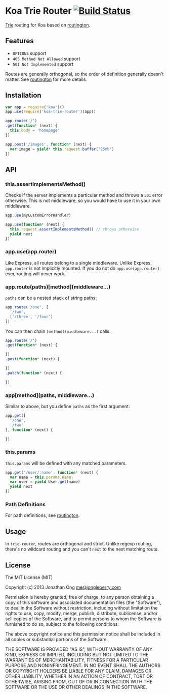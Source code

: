 # Koa Trie Router [![Build Status](https://travis-ci.org/koajs/trie-router.png)](https://travis-ci.org/koajs/trie-router)

[Trie](http://en.wikipedia.org/wiki/Trie) routing for Koa based on [routington](https://github.com/jonathanong/routington).

## Features

- `OPTIONS` support
- `405 Method Not Allowed` support
- `501 Not Implemented` support

Routes are generally orthogonal, so the order of definition generally doesn't matter.
See [routington](https://github.com/jonathanong/routington) for more details.

## Installation

```js
var app = require('koa')()
app.use(require('koa-trie-router')(app))

app.route('/')
.get(function* (next) {
  this.body = 'homepage'
})

app.post('/images', function* (next) {
  var image = yield* this.request.buffer('25mb')
})
```

## API

### this.assertImplementsMethod()

Checks if the server implements a particular method and throws a `501` error otherwise.
This is not middleware, so you would have to use it in your own middleware.

```js
app.use(myCustomErrorHandler)

app.use(function* (next) {
  this.request.assertImplementsMethod() // throws otherwise
  yield next
})
```

### app.use(app.router)

Like Express, all routes belong to a single middleware.
Unlike Express, `app.router` is not implicitly mounted.
If you do not do `app.use(app.router)` ever,
routing will never work.

### app.route(paths)\[method\]\(middleware...\)

`paths` can be a nested stack of string paths:

```js
app.route('/one', [
  '/two',
  ['/three', '/four']
])
```

You can then chain `[method](middleware...)` calls.

```js
app.route('/')
.get(function* (next) {

})
.post(function* (next) {

})
.patch(function* (next) {

})
```

### app\[method\]\(paths, middleware...\)

Similar to above, but you define `paths` as the first argument:

```js
app.get([
  '/one',
  '/two'
], function* (next) {

})
```

### this.params

`this.params` will be defined with any matched parameters.

```js
app.get('/user/:name', function* (next) {
  var name = this.params.name
  var user = yield User.get(name)
  yield next
})
```

### Path Definitions

For path definitions, see [routington](https://github.com/jonathanong/routington).

## Usage

In `trie-router`, routes are orthogonal and strict. Unlike regexp routing, there's no wildcard routing and you can't `next` to the next matching route.



## License

The MIT License (MIT)

Copyright (c) 2013 Jonathan Ong me@jongleberry.com

Permission is hereby granted, free of charge, to any person obtaining a copy
of this software and associated documentation files (the "Software"), to deal
in the Software without restriction, including without limitation the rights
to use, copy, modify, merge, publish, distribute, sublicense, and/or sell
copies of the Software, and to permit persons to whom the Software is
furnished to do so, subject to the following conditions:

The above copyright notice and this permission notice shall be included in
all copies or substantial portions of the Software.

THE SOFTWARE IS PROVIDED "AS IS", WITHOUT WARRANTY OF ANY KIND, EXPRESS OR
IMPLIED, INCLUDING BUT NOT LIMITED TO THE WARRANTIES OF MERCHANTABILITY,
FITNESS FOR A PARTICULAR PURPOSE AND NONINFRINGEMENT. IN NO EVENT SHALL THE
AUTHORS OR COPYRIGHT HOLDERS BE LIABLE FOR ANY CLAIM, DAMAGES OR OTHER
LIABILITY, WHETHER IN AN ACTION OF CONTRACT, TORT OR OTHERWISE, ARISING FROM,
OUT OF OR IN CONNECTION WITH THE SOFTWARE OR THE USE OR OTHER DEALINGS IN
THE SOFTWARE.